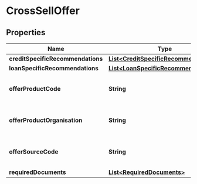 # CrossSellOffer

## Properties
Name | Type | Description | Notes
------------ | ------------- | ------------- | -------------
**creditSpecificRecommendations** | [**List&lt;CreditSpecificRecommendations&gt;**](CreditSpecificRecommendations.md) |  |  [optional]
**loanSpecificRecommendations** | [**List&lt;LoanSpecificRecommendations&gt;**](LoanSpecificRecommendations.md) |  |  [optional]
**offerProductCode** | **String** | A unique code that identifies the product |  [optional]
**offerProductOrganisation** | **String** | Card issuing organization name |  [optional]
**offerSourceCode** | **String** | A source code to identify the product |  [optional]
**requiredDocuments** | [**List&lt;RequiredDocuments&gt;**](RequiredDocuments.md) |  |  [optional]
